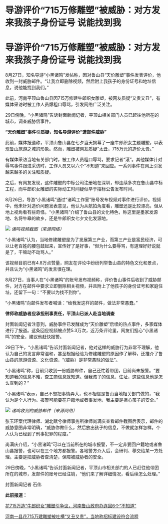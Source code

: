 # 导游评价“715万修雕塑”被威胁：对方发来我孩子身份证号 说能找到我

# 导游评价“715万修雕塑”被威胁：对方发来我孩子身份证号 说能找到我

8月27日，知名导游“小黑诸鸣”发帖称，因对鲁山县“天价雕塑”事件发表评价，他收到一封威胁邮件。“让我立即删除视频，然后附上我孩子的身份证号和地址信息，说他能找到我们。”

此前，河南平顶山鲁山县因715万修建牛郎织女雕塑，被网友质疑“又贵又丑”，有媒体采访时被工作人员爆粗口辱骂，引发网络广泛关注。

29日傍晚，“小黑诸鸣”告诉封面新闻记者，平顶山相关部门人员已赶往他所在的城市，调查威胁信事件。

**“天价雕塑”事件引质疑，知名导游评价“遭邮件威胁”**

此前，媒体报道称，平顶山鲁山县在七夕当天揭幕了一座牛郎织女主题雕塑，以表现鲁山旅游之城的形象。然而，雕塑被网友质疑“太丑，715万元的造价太贵。”

有媒体采访当地有关部门时，被工作人员粗口辱骂，要求记者“滚”。其他媒体针对辱骂事件跟进采访时，工作人员又以六个“不知道”来回应。一系列事件在网上引发越来越多的关注和质疑。

之后，有网友发现，这件雕塑的中标公司注册地在深圳，却连续多次在鲁山县中标工程，而牛郎织女雕塑的实际动工时间疑似早于招标公告发布时间。

8月26日，导游“小黑诸鸣”通过“诸鸣工作室”账号发布视频对事件进行评价。视频中，他未针对造价问题发表意见，他认为从航拍角度看，雕塑还是比较漂亮，但从地上视角看有些奇怪。“小黑诸鸣”介绍了鲁山县的文化特色，称这里是墨家发源地、名将牛皋的故乡，还是牛郎织女七夕文化发源地。

![](https://inews.gtimg.com/news_bt/O2ofwAdZ21ukzfwNPW1OF-29xb806THeyqONuc8yqZEKYAA/1000)
_诸鸣视频截图（来源网络）_

“小黑诸鸣”认为，当地修建雕塑是为了发展第三产业，而第三产业是富民经济，可以让老百姓的腰包鼓起来，宣传好了是好事，“但为什么要辱骂，有道理好好说就是了，干嘛动不动骂人。”

该视频目前已有4.8万点赞量，网友在评论中纷纷列举鲁山县的特色文化和景点，并且认为“小黑诸鸣”的发言很在理。

8月27日，当事人在“小黑诸鸣”的账号发布视频称，评价鲁山事件后收到了威胁邮件，对方在邮件中要求立即删除相关视频，并且附上了他孩子的身份证号和家庭住址，还留下一句：“不要以为找不到你”。

“小黑诸鸣”向邮件发布者喊话：“给我发这样的邮件，做法非常愚蠢。”

**律师称威胁者应承担刑事责任，平顶山已派人赴当地调查**

封面新闻记者注意到，威胁事件已发酵成为“天价雕塑”后续的热点事件，多家媒体进行了报道。这条回应视频被点赞5.3万次，近万条评论里，网友们担心“小黑诸鸣”的安全，建议他赶快报警。

29日下午，“小黑诸鸣”告诉封面新闻记者，他对这样的威胁行为非常不理解，他认为自己的发言非常温和，甚至根据经验为修建雕塑的原因作了解释，还推介了鲁山县的旅游资源、文化资源，“(威胁）是非常愚昧的做法”。

“小黑诸鸣”称，目前只收到一份威胁邮件，自己还忙着带团，目前尚未报警。“要知道我的信息不难，查工商信息就知道。但我孩子的信息、住址，这些信息他是怎么查到的？”

“小黑诸鸣”表示，自己不想把事情弄大，也不相信是鲁山当地相关部门做的，“我认为是个人行为。报警可能要在户籍地或者事发地，我主要是担心孩子的安全。”

![](https://inews.gtimg.com/news_bt/OxaiG9pBoVgDbT1mBY00-CAh4miDFxQ8B7tBlp0YiJV8QAA/1000)
_诸鸣收到的威胁邮件（来源网络）_

张玉环案代理律师、湖北赋兮律师事务所律师尚满庆查看邮件截图后表示，邮件的威胁意图非常明确，“威胁你做什么，然后放出孩子的信息，不做就怎样怎样。个人认为已经到了刑事犯罪的程度。”

尚满庆介绍，“小黑诸鸣”可以在当前所在的城市报警，不一定非要回户籍地或者鲁山县报警，也可以在三个地方都报警。各地警方介入后，会研判、移交给某一方处理。主要是把威胁者查清楚，保障被威胁者的安全。

29日傍晚，“小黑诸鸣”告诉封面新闻记者，平顶山市相关部门的人已赶往他带团所在的城市，发邮件的账号已经注销，“他们来了解详细情况，看后续怎么处理。”

封面新闻记者 石伟

**此前报道：**

[花715万造“牛郎织女”雕塑引争议，河南鲁山政府办连回6个“不知道”
](https://new.qq.com/rain/a/20230828A0780D00)

[河南一县花715万建雕塑被吐槽“又丑又贵”，当地称招标建设符合流程
](https://new.qq.com/rain/a/20230825A090OH00)

